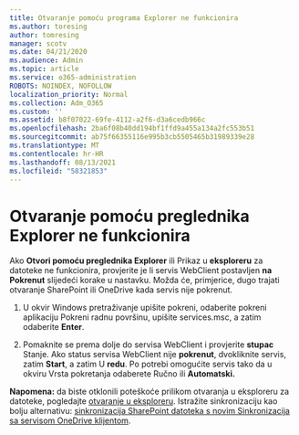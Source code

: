```yaml
---
title: Otvaranje pomoću programa Explorer ne funkcionira
ms.author: toresing
author: tomresing
manager: scotv
ms.date: 04/21/2020
ms.audience: Admin
ms.topic: article
ms.service: o365-administration
ROBOTS: NOINDEX, NOFOLLOW
localization_priority: Normal
ms.collection: Adm_O365
ms.custom: ''
ms.assetid: b8f07022-69fe-4112-a2f6-d3a6cedb966c
ms.openlocfilehash: 2ba6f08b40dd194bf1ffd9a455a134a2fc553b51
ms.sourcegitcommit: ab75f66355116e995b3cb5505465b31989339e28
ms.translationtype: MT
ms.contentlocale: hr-HR
ms.lasthandoff: 08/13/2021
ms.locfileid: "58321853"
---
```

# <a name="open-with-explorer-isnt-working"></a>Otvaranje pomoću preglednika Explorer ne funkcionira

Ako **Otvori pomoću preglednika Explorer** ili Prikaz u **eksploreru** za datoteke ne funkcionira, provjerite je li servis WebClient postavljen **na Pokrenut** slijedeći korake u nastavku. Možda će, primjerice, dugo trajati otvaranje SharePoint ili OneDrive kada servis nije pokrenut. 
  
1. U okvir Windows pretraživanje upišite pokreni, odaberite pokreni aplikaciju Pokreni radnu površinu, upišite services.msc, a zatim odaberite **Enter**.
    
2. Pomaknite se prema dolje do servisa WebClient i provjerite **stupac** Stanje. Ako status servisa WebClient nije **pokrenut**, dvokliknite servis, zatim **Start**, a zatim U **redu**. Po potrebi omogućite servis tako  da  u okviru Vrsta pokretanja odaberete Ručno ili **Automatski.** 
    
**Napomena:** da biste otklonili poteškoće prilikom otvaranja u eksploreru za datoteke, pogledajte [otvaranje u eksploreru](https://go.microsoft.com/fwlink/?linkid=871665). Istražite sinkronizaciju kao bolju alternativu: [sinkronizacija SharePoint datoteka s novim Sinkronizacija sa servisom OneDrive klijentom](https://go.microsoft.com/fwlink/?linkid=871666). 
  

